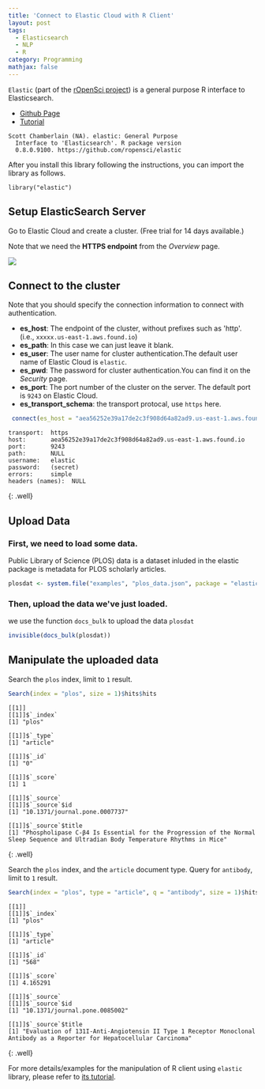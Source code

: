 ```yaml
---
title: 'Connect to Elastic Cloud with R Client'
layout: post
tags:
  - Elasticsearch
  - NLP
  - R
category: Programming
mathjax: false
---
```



`Elastic` (part of the [rOpenSci project](http://ropensci.org/)) is a general purpose R interface to Elasticsearch.

- [Github Page](https://github.com/ropensci/elastic)
- [Tutorial](https://ropensci.org/tutorials/elastic_tutorial.html)

<!--more-->

```
Scott Chamberlain (NA). elastic: General Purpose
  Interface to 'Elasticsearch'. R package version
  0.8.0.9100. https://github.com/ropensci/elastic
```


After you install this library following the instructions, you can import the library as follows.

```
library("elastic")
```


## Setup ElasticSearch Server

Go to Elastic Cloud and create a cluster. (Free trial for 14 days available.)

Note that we need the **HTTPS endpoint** from the *Overview* page.

![](https://i.imgur.com/gMJAxFU.png)

## Connect to the cluster

Note that you should specify the connection information to connect with authentication.

- **es_host**: The endpoint of the cluster, without prefixes such as 'http'. (i.e., `xxxxx.us-east-1.aws.found.io`)
- **es_path**: In this case we can just leave it blank.
- **es_user**: The user name for cluster authentication.The default user name of Elastic Cloud is `elastic`.
- **es_pwd**: The password for cluster authentication.You can find it on the *Security* page.
- **es_port**: The port number of the cluster on the server. The default port is `9243` on Elastic Cloud. 
- **es_transport_schema**: the transport protocal, use `https` here.

```r
 connect(es_host = "aea56252e39a17de2c3f908d64a82ad9.us-east-1.aws.found.io", es_path = "", es_user="elastic", es_pwd = "g8QHIaXkRPqLEKvdyEiCrKV1", es_port = 9243, es_transport_schema  = "https")
```

```
transport:  https 
host:       aea56252e39a17de2c3f908d64a82ad9.us-east-1.aws.found.io 
port:       9243 
path:       NULL 
username:   elastic 
password:   (secret)
errors:     simple 
headers (names):  NULL 
```
{: .well}

## Upload Data

### First, we need to load some data.

Public Library of Science (PLOS) data is a dataset inluded in the elastic package is metadata for PLOS scholarly articles. 

```r
plosdat <- system.file("examples", "plos_data.json", package = "elastic")
```


### Then, upload the data we've just loaded.

we use the function `docs_bulk` to upload the data `plosdat`

```r
invisible(docs_bulk(plosdat))
```

## Manipulate the uploaded data

Search the `plos` index, limit to `1` result.

```r
Search(index = "plos", size = 1)$hits$hits
```

```
[[1]]
[[1]]$`_index`
[1] "plos"

[[1]]$`_type`
[1] "article"

[[1]]$`_id`
[1] "0"

[[1]]$`_score`
[1] 1

[[1]]$`_source`
[[1]]$`_source`$id
[1] "10.1371/journal.pone.0007737"

[[1]]$`_source`$title
[1] "Phospholipase C-β4 Is Essential for the Progression of the Normal Sleep Sequence and Ultradian Body Temperature Rhythms in Mice"
```
{: .well}

Search the `plos` index, and the `article` document type. Query for `antibody`, limit to `1` result.


```r
Search(index = "plos", type = "article", q = "antibody", size = 1)$hits$hits
```

```
[[1]]
[[1]]$`_index`
[1] "plos"

[[1]]$`_type`
[1] "article"

[[1]]$`_id`
[1] "568"

[[1]]$`_score`
[1] 4.165291

[[1]]$`_source`
[[1]]$`_source`$id
[1] "10.1371/journal.pone.0085002"

[[1]]$`_source`$title
[1] "Evaluation of 131I-Anti-Angiotensin II Type 1 Receptor Monoclonal Antibody as a Reporter for Hepatocellular Carcinoma"
```
{: .well}



For more details/examples for the manipulation of R client using `elastic` library, please refer to [its tutorial](https://ropensci.org/tutorials/elastic_tutorial.html).



